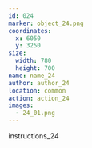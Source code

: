 ```yaml
---
id: 024
marker: object_24.png
coordinates:
  x: 6050
  y: 3250
size:
  width: 780
  height: 700
name: name_24
author: author_24
location: common
action: action_24
images:
  - 24_01.png
---
```


instructions_24
